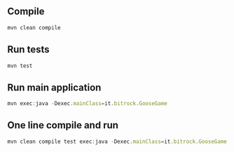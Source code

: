 ## Compile
```js
mvn clean compile
```

## Run tests
```js
mvn test
```

## Run main application
```js
mvn exec:java -Dexec.mainClass=it.bitrock.GooseGame
```

## One line compile and run
```js
mvn clean compile test exec:java -Dexec.mainClass=it.bitrock.GooseGame
```